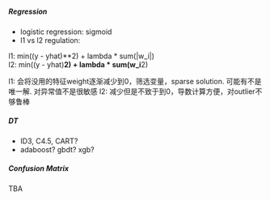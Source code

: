 ##### Regression
* logistic regression: sigmoid
* l1 vs l2 regulation:  

l1: min((y - yhat)**2) + lambda * sum(|w_i|)  
l2: min((y - yhat)**2) + lambda * sum(w_i**2)

l1: 会将没用的特征weight逐渐减少到0，筛选变量，sparse solution. 可能有不是唯一解. 对异常值不是很敏感
l2: 减少但是不致于到0，导数计算方便，对outlier不够鲁棒

##### DT
* ID3, C4.5, CART?
* adaboost? gbdt? xgb?

##### Confusion Matrix
TBA
